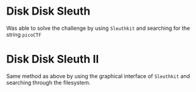 # Disk Disk Sleuth
Was able to solve the challenge by using `Sleuthkit` and searching for the string `picoCTF`
# Disk Disk Sleuth II
Same method as above by using the graphical interface of `Sleuthkit` and searching through the filesystem.